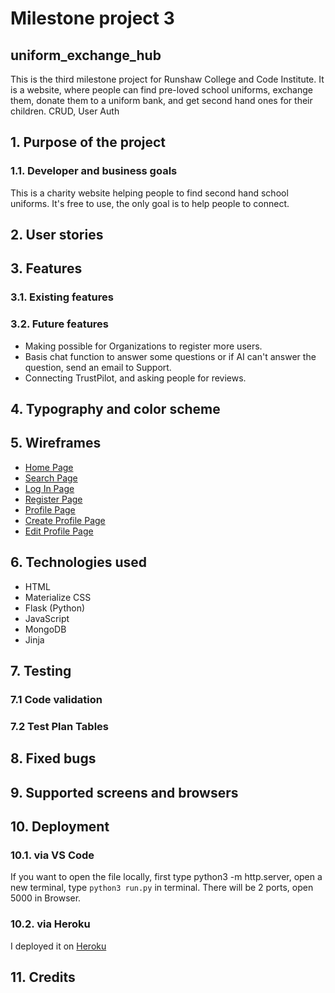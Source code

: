 # Milestone project 3
## uniform_exchange_hub
This is the third milestone project for Runshaw College and Code Institute. It is a website, where people can find pre-loved school uniforms, exchange them, donate them to a uniform bank, and get second hand ones for their children.
CRUD, User Auth

## 1. Purpose of the project
  ### 1.1. Developer and business goals
  This is a charity website helping people to find second hand school uniforms. It's free to use, the only goal is to help people to connect.
## 2. User stories
## 3. Features
   ### 3.1. Existing features
   ### 3.2. Future features
   * Making possible for Organizations to register more users.
   * Basis chat function to answer some questions or if AI can't answer the question, send an email to Support.
   * Connecting TrustPilot, and asking people for reviews.
## 4. Typography and color scheme
## 5. Wireframes
* [Home Page](static/images/Home%20Page.pdf)
* [Search Page](static/images/Search%20Page.pdf)
* [Log In Page](static/images/Log%20In%20Page.pdf)
* [Register Page](static/images/Register%20Page.pdf)
* [Profile Page](static/images/Profile%20Page.pdf)
* [Create Profile Page]()
* [Edit Profile Page]()
## 6. Technologies used
* HTML
* Materialize CSS
* Flask (Python)
* JavaScript
* MongoDB
* Jinja
## 7. Testing
   ### 7.1 Code validation
   ### 7.2 Test Plan Tables
## 8. Fixed bugs
## 9. Supported screens and browsers
## 10. Deployment
   ### 10.1. via VS Code
   If you want to open the file locally, first type python3 -m http.server, open a new terminal, type `python3 run.py` in terminal. There will be 2 ports, open 5000 in Browser.
   ### 10.2. via Heroku
   I deployed it on [Heroku](https://uniform-exchange-hub-9de6578280cd.herokuapp.com/)
## 11. Credits
